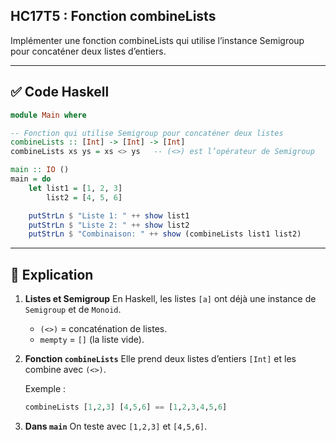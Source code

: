 ## HC17T5 : Fonction combineLists

Implémenter une fonction combineLists qui utilise l’instance Semigroup pour concaténer deux listes d’entiers.

---

## ✅ Code Haskell

```haskell
module Main where

-- Fonction qui utilise Semigroup pour concaténer deux listes
combineLists :: [Int] -> [Int] -> [Int]
combineLists xs ys = xs <> ys   -- (<>) est l’opérateur de Semigroup

main :: IO ()
main = do
    let list1 = [1, 2, 3]
        list2 = [4, 5, 6]

    putStrLn $ "Liste 1: " ++ show list1
    putStrLn $ "Liste 2: " ++ show list2
    putStrLn $ "Combinaison: " ++ show (combineLists list1 list2)
```

---

## 📝 Explication

1. **Listes et Semigroup**
   En Haskell, les listes `[a]` ont déjà une instance de `Semigroup` et de `Monoid`.

   * `(<>)` = concaténation de listes.
   * `mempty` = `[]` (la liste vide).

2. **Fonction `combineLists`**
   Elle prend deux listes d’entiers `[Int]` et les combine avec `(<>)`.

   Exemple :

   ```haskell
   combineLists [1,2,3] [4,5,6] == [1,2,3,4,5,6]
   ```

3. **Dans `main`**
   On teste avec `[1,2,3]` et `[4,5,6]`.
